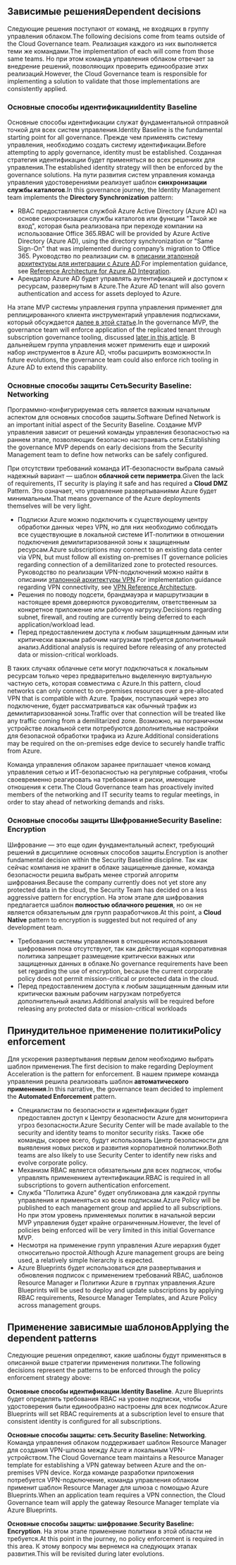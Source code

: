 <!-- TEMPLATE FILE - DO NOT ADD METADATA -->

## <a name="dependent-decisions"></a><span data-ttu-id="11c55-101">Зависимые решения</span><span class="sxs-lookup"><span data-stu-id="11c55-101">Dependent decisions</span></span>

<span data-ttu-id="11c55-102">Следующие решения поступают от команд, не входящих в группу управления облаком.</span><span class="sxs-lookup"><span data-stu-id="11c55-102">The following decisions come from teams outside of the Cloud Governance team.</span></span> <span data-ttu-id="11c55-103">Реализация каждого из них выполняется теми же командами.</span><span class="sxs-lookup"><span data-stu-id="11c55-103">The implementation of each will come from those same teams.</span></span> <span data-ttu-id="11c55-104">Но при этом команда управления облаком отвечает за внедрение решений, позволяющих проверить единообразие этих реализаций.</span><span class="sxs-lookup"><span data-stu-id="11c55-104">However, the Cloud Governance team is responsible for implementing a solution to validate that those implementations are consistently applied.</span></span>

### <a name="identity-baseline"></a><span data-ttu-id="11c55-105">Основные способы идентификации</span><span class="sxs-lookup"><span data-stu-id="11c55-105">Identity Baseline</span></span>

<span data-ttu-id="11c55-106">Основные способы идентификации служат фундаментальной отправной точкой для всех систем управления.</span><span class="sxs-lookup"><span data-stu-id="11c55-106">Identity Baseline is the fundamental starting point for all governance.</span></span> <span data-ttu-id="11c55-107">Прежде чем применять систему управления, необходимо создать систему идентификации.</span><span class="sxs-lookup"><span data-stu-id="11c55-107">Before attempting to apply governance, identity must be established.</span></span> <span data-ttu-id="11c55-108">Созданная стратегия идентификации будет применяться во всех решениях для управления.</span><span class="sxs-lookup"><span data-stu-id="11c55-108">The established identity strategy will then be enforced by the governance solutions.</span></span>
<span data-ttu-id="11c55-109">На пути развития систем управления команда управления удостоверениями реализует шаблон **синхронизации службы каталогов**.</span><span class="sxs-lookup"><span data-stu-id="11c55-109">In this governance journey, the Identity Management team implements the **Directory Synchronization** pattern:</span></span>

- <span data-ttu-id="11c55-110">RBAC предоставляется службой Azure Active Directory (Azure AD) на основе синхронизации службы каталогов или функции "Такой же вход", которая была реализована при переходе компании на использование Office 365.</span><span class="sxs-lookup"><span data-stu-id="11c55-110">RBAC will be provided by Azure Active Directory (Azure AD), using the directory synchronization or "Same Sign-On" that was implemented during company’s migration to Office 365.</span></span> <span data-ttu-id="11c55-111">Руководство по реализации см. в [описании эталонной архитектуры для интеграции с Azure AD](/azure/architecture/reference-architectures/identity/azure-ad).</span><span class="sxs-lookup"><span data-stu-id="11c55-111">For implementation guidance, see [Reference Architecture for Azure AD Integration](/azure/architecture/reference-architectures/identity/azure-ad).</span></span>
- <span data-ttu-id="11c55-112">Арендатор Azure AD будет управлять аутентификацией и доступом к ресурсам, развернутым в Azure.</span><span class="sxs-lookup"><span data-stu-id="11c55-112">The Azure AD tenant will also govern authentication and access for assets deployed to Azure.</span></span>

<span data-ttu-id="11c55-113">На этапе MVP системы управления группа управления применяет для реплицированного клиента инструментарий управления подписками, который обсуждается [далее в этой статье](#subscription-model).</span><span class="sxs-lookup"><span data-stu-id="11c55-113">In the governance MVP, the governance team will enforce application of the replicated tenant through subscription governance tooling, discussed [later in this article](#subscription-model).</span></span> <span data-ttu-id="11c55-114">В дальнейшем группа управления может применить еще и широкий набор инструментов в Azure AD, чтобы расширить возможности.</span><span class="sxs-lookup"><span data-stu-id="11c55-114">In future evolutions, the governance team could also enforce rich tooling in Azure AD to extend this capability.</span></span>

### <a name="security-baseline-networking"></a><span data-ttu-id="11c55-115">Основные способы защиты Сеть</span><span class="sxs-lookup"><span data-stu-id="11c55-115">Security Baseline: Networking</span></span>

<span data-ttu-id="11c55-116">Программно-конфигурируемая сеть является важным начальным аспектом для основных способов защиты.</span><span class="sxs-lookup"><span data-stu-id="11c55-116">Software Defined Network is an important initial aspect of the Security Baseline.</span></span> <span data-ttu-id="11c55-117">Создание MVP управления зависит от решений команды управления безопасностью на раннем этапе, позволяющих безопасно настраивать сети.</span><span class="sxs-lookup"><span data-stu-id="11c55-117">Establishing the governance MVP depends on early decisions from the Security Management team to define how networks can be safely configured.</span></span>

<span data-ttu-id="11c55-118">При отсутствии требований команда ИТ-безопасности выбрала самый надежный вариант — шаблон **облачной сети периметра**.</span><span class="sxs-lookup"><span data-stu-id="11c55-118">Given the lack of requirements, IT security is playing it safe and has required a **Cloud DMZ** Pattern.</span></span> <span data-ttu-id="11c55-119">Это означает, что управление развертываниями Azure будет минимальным.</span><span class="sxs-lookup"><span data-stu-id="11c55-119">That means governance of the Azure deployments themselves will be very light.</span></span>

- <span data-ttu-id="11c55-120">Подписки Azure можно подключить к существующему центру обработки данных через VPN, но для них необходимо соблюдать все существующие в локальной системе ИТ-политики в отношении подключения демилитаризованной зоны к защищенным ресурсам.</span><span class="sxs-lookup"><span data-stu-id="11c55-120">Azure subscriptions may connect to an existing data center via VPN, but must follow all existing on-premises IT governance policies regarding connection of a demilitarized zone to protected resources.</span></span> <span data-ttu-id="11c55-121">Руководство по реализации VPN-подключений можно найти в описании [эталонной архитектуры VPN](/azure/architecture/reference-architectures/hybrid-networking/vpn).</span><span class="sxs-lookup"><span data-stu-id="11c55-121">For implementation guidance regarding VPN connectivity, see [VPN Reference Architecture](/azure/architecture/reference-architectures/hybrid-networking/vpn).</span></span>
- <span data-ttu-id="11c55-122">Решения по поводу подсети, брандмауэра и маршрутизации в настоящее время доверяются руководителям, ответственным за конкретное приложение или рабочую нагрузку.</span><span class="sxs-lookup"><span data-stu-id="11c55-122">Decisions regarding subnet, firewall, and routing are currently being deferred to each application/workload lead.</span></span>
- <span data-ttu-id="11c55-123">Перед предоставлением доступа к любым защищенным данным или критически важным рабочим нагрузкам требуется дополнительный анализ.</span><span class="sxs-lookup"><span data-stu-id="11c55-123">Additional analysis is required before releasing of any protected data or mission-critical workloads.</span></span>

<span data-ttu-id="11c55-124">В таких случаях облачные сети могут подключаться к локальным ресурсам только через предварительно выделенную виртуальную частную сеть, которая совместима с Azure.</span><span class="sxs-lookup"><span data-stu-id="11c55-124">In this pattern, cloud networks can only connect to on-premises resources over a pre-allocated VPN that is compatible with Azure.</span></span> <span data-ttu-id="11c55-125">Трафик, поступающий через это подключение, будет рассматриваться как обычный трафик из демилитаризованной зоны.</span><span class="sxs-lookup"><span data-stu-id="11c55-125">Traffic over that connection will be treated like any traffic coming from a demilitarized zone.</span></span> <span data-ttu-id="11c55-126">Возможно, на пограничном устройстве локальной сети потребуются дополнительные настройки для безопасной обработки трафика из Azure.</span><span class="sxs-lookup"><span data-stu-id="11c55-126">Additional considerations may be required on the on-premises edge device to securely handle traffic from Azure.</span></span>

<span data-ttu-id="11c55-127">Команда управления облаком заранее приглашает членов команд управления сетью и ИТ-безопасностью на регулярные собрания, чтобы своевременно реагировать на требования и риски, имеющие отношения к сети.</span><span class="sxs-lookup"><span data-stu-id="11c55-127">The Cloud Governance team has proactively invited members of the networking and IT security teams to regular meetings, in order to stay ahead of networking demands and risks.</span></span>

### <a name="security-baseline-encryption"></a><span data-ttu-id="11c55-128">Основные способы защиты Шифрование</span><span class="sxs-lookup"><span data-stu-id="11c55-128">Security Baseline: Encryption</span></span>

<span data-ttu-id="11c55-129">Шифрование — это еще один фундаментальный аспект, требующий решений в дисциплине основных способов защиты.</span><span class="sxs-lookup"><span data-stu-id="11c55-129">Encryption is another fundamental decision within the Security Baseline discipline.</span></span> <span data-ttu-id="11c55-130">Так как сейчас компания не хранит в облаке защищенные данные, команда безопасности решила выбрать менее строгий алгоритм шифрования.</span><span class="sxs-lookup"><span data-stu-id="11c55-130">Because the company currently does not yet store any protected data in the cloud, the Security Team has decided on a less aggressive pattern for encryption.</span></span>
<span data-ttu-id="11c55-131">На этом этапе для шифрования предлагается шаблон **полностью облачного решения**, но он не является обязательным для групп разработчиков.</span><span class="sxs-lookup"><span data-stu-id="11c55-131">At this point, a **Cloud Native** pattern to encryption is suggested but not required of any development team.</span></span>

- <span data-ttu-id="11c55-132">Требования системы управления в отношении использования шифрования пока отсутствуют, так как действующая корпоративная политика запрещает размещение критически важных или защищенных данных в облаке.</span><span class="sxs-lookup"><span data-stu-id="11c55-132">No governance requirements have been set regarding the use of encryption, because the current corporate policy does not permit mission-critical or protected data in the cloud.</span></span>
- <span data-ttu-id="11c55-133">Перед предоставлением доступа к любым защищенным данным или критически важным рабочим нагрузкам потребуется дополнительный анализ.</span><span class="sxs-lookup"><span data-stu-id="11c55-133">Additional analysis will be required before releasing any protected data or mission-critical workloads</span></span>

## <a name="policy-enforcement"></a><span data-ttu-id="11c55-134">Принудительное применение политики</span><span class="sxs-lookup"><span data-stu-id="11c55-134">Policy enforcement</span></span>

<span data-ttu-id="11c55-135">Для ускорения развертывания первым делом необходимо выбрать шаблон применения.</span><span class="sxs-lookup"><span data-stu-id="11c55-135">The first decision to make regarding Deployment Acceleration is the pattern for enforcement.</span></span> <span data-ttu-id="11c55-136">В нашем примере команда управления решила реализовать шаблон **автоматического применения**.</span><span class="sxs-lookup"><span data-stu-id="11c55-136">In this narrative, the governance team decided to implement the **Automated Enforcement** pattern.</span></span>

- <span data-ttu-id="11c55-137">Специалистам по безопасности и идентификации будет предоставлен доступ к Центру безопасности Azure для мониторинга угроз безопасности.</span><span class="sxs-lookup"><span data-stu-id="11c55-137">Azure Security Center will be made available to the security and identity teams to monitor security risks.</span></span> <span data-ttu-id="11c55-138">Также обе команды, скорее всего, будут использовать Центр безопасности для выявления новых рисков и развития корпоративной политики.</span><span class="sxs-lookup"><span data-stu-id="11c55-138">Both teams are also likely to use Security Center to identify new risks and evolve corporate policy.</span></span>
- <span data-ttu-id="11c55-139">Механизм RBAC является обязательным для всех подписок, чтобы управлять применением аутентификации.</span><span class="sxs-lookup"><span data-stu-id="11c55-139">RBAC is required in all subscriptions to govern authentication enforcement.</span></span>
- <span data-ttu-id="11c55-140">Служба "Политика Azure" будет опубликована для каждой группы управления и применяться ко всем подпискам.</span><span class="sxs-lookup"><span data-stu-id="11c55-140">Azure Policy will be published to each management group and applied to all subscriptions.</span></span> <span data-ttu-id="11c55-141">Но при этом уровень применяемых политик в начальной версии MVP управления будет крайне ограниченным.</span><span class="sxs-lookup"><span data-stu-id="11c55-141">However, the level of policies being enforced will be very limited in this initial Governance MVP.</span></span>
- <span data-ttu-id="11c55-142">Несмотря на применение групп управления Azure иерархия будет относительно простой.</span><span class="sxs-lookup"><span data-stu-id="11c55-142">Although Azure management groups are being used, a relatively simple hierarchy is expected.</span></span>
- <span data-ttu-id="11c55-143">Azure Blueprints будет использоваться для развертывания и обновления подписок с применением требований RBAC, шаблонов Resource Manager и Политики Azure в группах управления.</span><span class="sxs-lookup"><span data-stu-id="11c55-143">Azure Blueprints will be used to deploy and update subscriptions by applying RBAC requirements, Resource Manager Templates, and Azure Policy across management groups.</span></span>

## <a name="applying-the-dependent-patterns"></a><span data-ttu-id="11c55-144">Применение зависимые шаблонов</span><span class="sxs-lookup"><span data-stu-id="11c55-144">Applying the dependent patterns</span></span>

<span data-ttu-id="11c55-145">Следующие решения определяют, какие шаблоны будут применяться в описанной выше стратегии применения политики.</span><span class="sxs-lookup"><span data-stu-id="11c55-145">The following decisions represent the patterns to be enforced through the policy enforcement strategy above:</span></span>

<span data-ttu-id="11c55-146">**Основные способы идентификации**.</span><span class="sxs-lookup"><span data-stu-id="11c55-146">**Identity Baseline**.</span></span> <span data-ttu-id="11c55-147">Azure Blueprints будет определять требования RBAC на уровне подписки, чтобы удостоверения были единообразно настроены для всех подписок.</span><span class="sxs-lookup"><span data-stu-id="11c55-147">Azure Blueprints will set RBAC requirements at a subscription level to ensure that consistent identity is configured for all subscriptions.</span></span>

<span data-ttu-id="11c55-148">**Основные способы защиты: сеть**.</span><span class="sxs-lookup"><span data-stu-id="11c55-148">**Security Baseline: Networking**.</span></span> <span data-ttu-id="11c55-149">Команда управления облаком поддерживает шаблон Resource Manager для создания VPN-шлюза между Azure и локальным VPN-устройством.</span><span class="sxs-lookup"><span data-stu-id="11c55-149">The Cloud Governance team maintains a Resource Manager template for establishing a VPN gateway between Azure and the on-premises VPN device.</span></span> <span data-ttu-id="11c55-150">Когда команде разработки приложения потребуется VPN-подключение, команда управления облаком применит шаблон Resource Manager для шлюза с помощью Azure Blueprints.</span><span class="sxs-lookup"><span data-stu-id="11c55-150">When an application team requires a VPN connection, the Cloud Governance team will apply the gateway Resource Manager template via Azure Blueprints.</span></span>

<span data-ttu-id="11c55-151">**Основные способы защиты: шифрование**.</span><span class="sxs-lookup"><span data-stu-id="11c55-151">**Security Baseline: Encryption**.</span></span> <span data-ttu-id="11c55-152">На этом этапе применение политики в этой области не требуется.</span><span class="sxs-lookup"><span data-stu-id="11c55-152">At this point in the journey, no policy enforcement is required in this area.</span></span> <span data-ttu-id="11c55-153">К этому вопросу мы вернемся на следующих этапах развития.</span><span class="sxs-lookup"><span data-stu-id="11c55-153">This will be revisited during later evolutions.</span></span>
